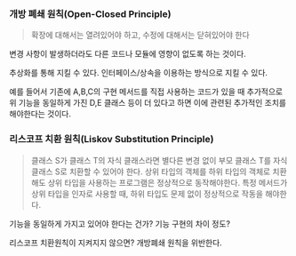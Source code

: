 ### 개방 폐쇄 원칙(Open-Closed Principle)

> 확장에 대해서는 열려있어야 하고, 수정에 대해서는 닫혀있어야 한다

변경 사항이 발생하더라도 다른 코드나 모듈에 영향이 없도록 하는 것이다.

추상화를 통해 지킬 수 있다. 인터페이스/상속을 이용하는 방식으로 지킬 수 있다.

예를 들어서 기존에 A,B,C의 구현 메서드를 직접 사용하는 코드가 있을 때 추가적으로 위 기능을 동일하게 가진 D,E 클래스 등이 더 있다고 하면 이에 관련된 추가적인 조치를 해야한다는 것이다.

### 리스코프 치환 원칙(Liskov Substitution Principle)

> 클래스 S가 클래스 T의 자식 클래스라면 별다른 변경 없이 부모 클래스 T를 자식 클래스 S로 치환할 수 있어야 한다. 상위 타입의 객체를 하위 타입의 객체로 치환해도 상위 타입을 사용하는 프로그램은 정상적으로 동작해야한다. 특정 메서드가 상위 타입을 인자로 사용할 때, 하위 타입도 문제 없이 정상적으로 작동을 해야한다.

기능을 동일하게 가지고 있어야 한다는 건가? 기능 구현의 차이 정도?

리스코프 치환원칙이 지켜지지 않으면? 개방폐쇄 원칙을 위반한다.